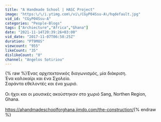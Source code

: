 ```yaml
---
title: "A Handmade School | HASC Project"
image: "https:\/\/i.ytimg.com\/vi\/CGyP04Ssu-A\/hqdefault.jpg"
vid_id: "CGyP04Ssu-A"
categories: "People-Blogs"
tags: ["Archiecture","Africa","Ghana"]
date: "2021-11-14T20:39:26+03:00"
vid_date: "2017-11-07T06:58:25Z"
duration: "PT9M8S"
viewcount: "955"
likeCount: "35"
dislikeCount: "0"
channel: "Angelos Sotiriou"
---
```

{% raw %}Ένας αρχιτεκτονικός διαγωνισμός, μία διάκριση.<br />Ένα καλοκαίρι και ένα Σχολείο.<br />Σαράντα εθελοντές και ένα χωριό.<br /><br />Οι ήχοι και οι μουσικές ακούστηκαν στο χωριό Sang, Northen Region, Ghana.<br /><br /><a rel="nofollow" target="blank" href="https://ahandmadeschoolforghana.jimdo.com/the-construction/">https://ahandmadeschoolforghana.jimdo.com/the-construction/</a>{% endraw %}
